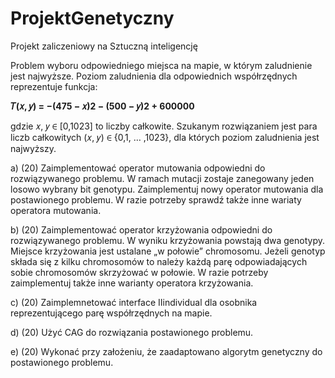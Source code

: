 # ProjektGenetyczny
Projekt zaliczeniowy na Sztuczną inteligencję 

Problem wyboru odpowiedniego miejsca na mapie, w którym zaludnienie jest najwyższe.
Poziom zaludnienia dla odpowiednich współrzędnych reprezentuje funkcja:

**𝑇(𝑥, 𝑦) = −(475 − 𝑥)2 − (500 − 𝑦)2 + 600000**

gdzie 𝑥, 𝑦 ∈ [0,1023] to liczby całkowite. Szukanym rozwiązaniem jest para liczb całkowitych
(𝑥, 𝑦) ∈ {0,1, … ,1023}, dla których poziom zaludnienia jest najwyższy.

a) (20) Zaimplementować operator mutowania odpowiedni do rozwiązywanego problemu. W ramach
mutacji zostaje zanegowany jeden losowo wybrany bit genotypu. Zaimplementuj nowy operator
mutowania dla postawionego problemu. W razie potrzeby sprawdź także inne wariaty operatora
mutowania.

b) (20) Zaimplementować operator krzyżowania odpowiedni do rozwiązywanego problemu. W wyniku
krzyżowania powstają dwa genotypy. Miejsce krzyżowania jest ustalane „w połowie” chromosomu.
Jeżeli genotyp składa się z kilku chromosomów to należy każdą parę odpowiadających sobie
chromosomów skrzyżować w połowie. W razie potrzeby zaimplementuj także inne warianty operatora
krzyżowania.

c) (20) Zaimplemnetować interface IIindividual dla osobnika reprezentującego parę współrzędnych na
mapie.

d) (20) Użyć CAG do rozwiązania postawionego problemu.

e) (20) Wykonać przy założeniu, że zaadaptowano algorytm genetyczny do postawionego problemu.
